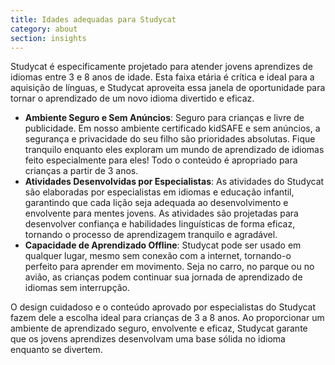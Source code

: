 ```yaml
---
title: Idades adequadas para Studycat
category: about
section: insights
---
```

Studycat é especificamente projetado para atender jovens aprendizes de idiomas entre 3 e 8 anos de idade. Esta faixa etária é crítica e ideal para a aquisição de línguas, e Studycat aproveita essa janela de oportunidade para tornar o aprendizado de um novo idioma divertido e eficaz.


* **Ambiente Seguro e Sem Anúncios**: Seguro para crianças e livre de publicidade. Em nosso ambiente certificado kidSAFE e sem anúncios, a segurança e privacidade do seu filho são prioridades absolutas. Fique tranquilo enquanto eles exploram um mundo de aprendizado de idiomas feito especialmente para eles! Todo o conteúdo é apropriado para crianças a partir de 3 anos.
* **Atividades Desenvolvidas por Especialistas**: As atividades do Studycat são elaboradas por especialistas em idiomas e educação infantil, garantindo que cada lição seja adequada ao desenvolvimento e envolvente para mentes jovens. As atividades são projetadas para desenvolver confiança e habilidades linguísticas de forma eficaz, tornando o processo de aprendizagem tranquilo e agradável.
* **Capacidade de Aprendizado Offline**: Studycat pode ser usado em qualquer lugar, mesmo sem conexão com a internet, tornando-o perfeito para aprender em movimento. Seja no carro, no parque ou no avião, as crianças podem continuar sua jornada de aprendizado de idiomas sem interrupção.


O design cuidadoso e o conteúdo aprovado por especialistas do Studycat fazem dele a escolha ideal para crianças de 3 a 8 anos. Ao proporcionar um ambiente de aprendizado seguro, envolvente e eficaz, Studycat garante que os jovens aprendizes desenvolvam uma base sólida no idioma enquanto se divertem.